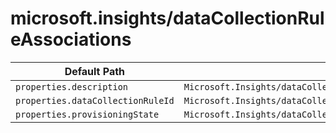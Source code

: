 # microsoft.insights/dataCollectionRuleAssociations

| Default Path | Alias |
|---|---|
| `properties.description` | `Microsoft.Insights/dataCollectionRuleAssociations/description` |
| `properties.dataCollectionRuleId` | `Microsoft.Insights/dataCollectionRuleAssociations/dataCollectionRuleId` |
| `properties.provisioningState` | `Microsoft.Insights/dataCollectionRuleAssociations/provisioningState` |

